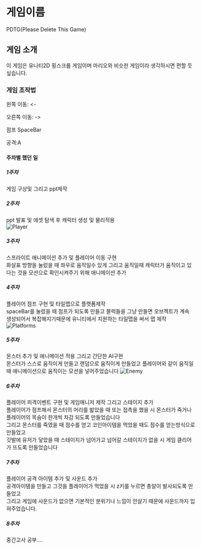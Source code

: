 # 게임이름

PDTG(Please Delete This Game)

## 게임 소개

이 게임은 유니티2D 횡스크롤 게임이며 마리오와 비슷한 게임이라 생각하시면 편할 듯 싶습니다.


### 게임 조작법 

왼쪽 이동: <-

오른쪽 이동: ->

점프 SpaceBar

공격:A

#### 주차별 했던 일
##### 1주차

게임 구상및 그리고 ppt제작

##### 2주차

ppt 발표 및 에셋 탐색 후 캐릭터 생성 및 물리적용        
![Player](https://user-images.githubusercontent.com/101154354/164977987-b9b1e96a-9279-408d-bb64-89e9b67f788e.png)


##### 3주차

스프라이트 애니메이션 추가 및 플레이어 이동 구현    
화살표 방향을 눌렀을 때 좌우로 움직일수 있게 그리고 움직일때 캐릭터가 움직이고 있다는 것을 모션으로 확인시켜주기 위해 애니메이션 추가    
##### 4주차

플레이어 점프 구현 및 타일맵으로 플랫폼제작    
spaceBar를 눌렀을 때 점프가 되도록 만들고 블럭들을 그냥 만들면 오브젝트가 계속 생성되어서 복잡해지기때문에 유니티에서 지원하는 타일맵을 써서 맵 제작    
![Platforms](https://user-images.githubusercontent.com/101154354/164978078-33a59870-0e55-43da-a13c-e99f327f09f8.png)    
##### 5주차

몬스터 추가 및 애니메이션 적용 그리고 간단한 AI구현    
몬스터가 스스로 움직이게 만들고 랜덤으로 움직이게 만들었고 플레이어와 같이 움직일 때 애니메이션으로 움직이는 모션을 넣어주었습니다
![Enemy](https://user-images.githubusercontent.com/101154354/164978062-18f5a101-d9d6-4787-b691-764cabbbf896.png)

##### 6주차

플레이어 피격이벤트 구현 및 게임매니저 제작 그리고 스테이지 추가    
플레이어가 점프해서 몬스터의 머리를 밟았을 때 또는 접촉을 했을 시 몬스터가 죽거나 플레이어의 목숨이 한개씩 차감 되도록 만들었습니다    
그리고 몬스터를 죽였을 때 점수를 얻고 코인아이템을 먹었을 때도 점수를 얻는방식으로 만들었고    
깃발에 유저가 닿았을 때 스테이지가 넘어가고 넘어갈 스테이지가 없을 시 게임 클리어가 뜨도록 만들었습니다    
##### 7주차

플레이어 공격 아이템 추가 및 사운드 추가    
공격아이템을 만들고 그것을 플레이어가 먹었을 시 z키를 누르면 총알이 발사되도록 만들었고    
그리고 게임에 사운드가 없으면 기본적인 분위기나 느낌이 안살기 때문에 사운드까지 입혀주었습니다.   

##### 8주차

중간고사 공부....



